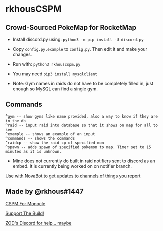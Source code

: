 # rkhousCSPM

## Crowd-Sourced PokeMap for RocketMap

- Install discord.py using: `python3 -m pip install -U discord.py`
- Copy `config.py.example` to `config.py`. Then edit it and make your changes.
- Run with: `python3 rkhouscspm.py`

- You may need `pip3 install mysqlclient`


- Note: Gym names in raids do not have to be completely filled in, just enough so MySQL can find a single gym.

## Commands

    ^gym -- show gyms like name provided, also a way to know if they are in the db
    ^raid -- input raid into database so that it shows on map for all to see
    ^example -- shows an example of an input
    ^commands -- shows the commands
    ^raidcp -- show the raid cp of specified mon
    ^spawn -- adds spawn of specified pokemon to map. Timer set to 15 minutes as it is unknown.


- Mine does not currently do built in raid notifiers sent to discord as an embed. It is currently being worked on on notifier branch.


[Use with NovaBot to get updates to channels of things you report](https://github.com/novskey/novabot/tree/wip)


## Made by @rkhous#1447

[CSPM For Monocle](https://github.com/rkhous/CSPM)


[Support The Build!](https://www.paypal.me/zod5578)


[ZOD's Discord for help... maybe](https://discord.gg/jNPzJKT)
